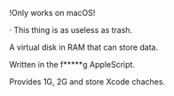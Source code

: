 !Only works on macOS!

· This thing is as useless as trash.

A virtual disk in RAM that can store data.

Written in the f*****g AppleScript.

Provides 1G, 2G and store Xcode chaches.
